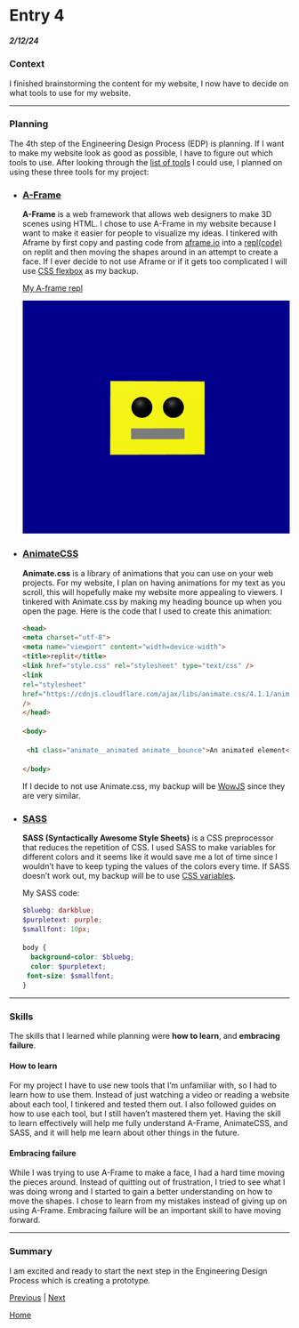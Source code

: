 # Entry 4
##### 2/12/24

### Context
I finished brainstorming the content for my website, I now have to decide on what tools to use for my website.

---

### Planning
The 4th step of the Engineering Design Process (EDP) is planning. If I want to make my website look as good as possible, I have to figure out which tools to use. After looking through the [list of tools](https://docs.google.com/document/d/1rk-z-5FvFE3qHRHJ9q609wqwi3cQ9AKDW4H-CPG3WYA/edit) I could use, I planned on using these three tools for my project:


* ### [A-Frame](https://aframe.io/)
    **A-Frame** is a web framework that allows web designers to make 3D scenes using HTML. I chose to use A-Frame in my website because I want to make it easier for people to visualize my ideas. I tinkered with Aframe by first copy and pasting code from [aframe.io](https://aframe.io/docs/1.5.0/introduction/) into a [repl(code)](https://replit.com/@kosallour/test-aframe) on replit and then moving the shapes around in an attempt to create a face. If I ever decide to not use Aframe or if it gets too complicated I will use [CSS flexbox](https://www.w3schools.com/css/css3_flexbox.asp) as my backup.

    [My A-frame repl](https://1021ffaf-62a1-4a78-816e-7a9967fa92c5-00-3ocmxt0o8r26t.riker.replit.dev/)

    ![Alt text](<Screenshot 2024-02-25 023327.png>)

* ### [AnimateCSS](https://animate.style/)
    **Animate.css** is a library of animations that you can use on your web projects. For my website, I plan on having animations for my text as you scroll, this will hopefully make my website more appealing to viewers. I tinkered with Animate.css by making my heading bounce up when you open the page. Here is the code that I used to create this animation:

    ```html
   <head>
  <meta charset="utf-8">
  <meta name="viewport" content="width=device-width">
  <title>replit</title>
  <link href="style.css" rel="stylesheet" type="text/css" />
  <link
    rel="stylesheet"
    href="https://cdnjs.cloudflare.com/ajax/libs/animate.css/4.1.1/animate.min.css"
  />
    </head>

    <body>

     <h1 class="animate__animated animate__bounce">An animated element</h1>

    </body>
    ```
    If I decide to not use Animate.css, my backup will be [WowJS](https://wowjs.uk/) since they are very similar.


* ### [SASS](https://sass-lang.com/)
    **SASS (Syntactically Awesome Style Sheets)** is a CSS preprocessor that reduces the repetition of CSS. I used SASS to make variables for different colors and it seems like it would save me a lot of time since I wouldn’t have to keep typing the values of the colors every time.  If SASS doesn’t work out, my backup will be to use [CSS variables](https://www.w3schools.com/css/css3_variables.asp).

    My SASS code:
    ```SCSS
    $bluebg: darkblue;
    $purpletext: purple;
    $smallfont: 10px;

    body {
      background-color: $bluebg;
      color: $purpletext;
     font-size: $smallfont;
    }
    ```

---
### Skills
The skills that I learned while planning were **how to learn**, and **embracing failure**.

 #### How to learn
For my project I have to use new tools that I’m unfamiliar with, so I had to learn how to use them. Instead of just watching a video or reading a website about each tool, I tinkered and tested them out. I also followed guides on how to use each tool, but I still haven’t mastered them yet. Having the skill to learn effectively will help me fully understand A-Frame, AnimateCSS, and SASS, and it will help me learn about other things in the future.

 #### Embracing failure

While I was trying to use A-Frame to make a face, I had a hard time moving the pieces around. Instead of quitting out of frustration, I tried to see what I was doing wrong and I started to gain a better understanding on how to move the shapes. I chose to learn from my mistakes instead of giving up on using A-Frame. Embracing failure will be an important skill to have moving forward.

---

### Summary
I am excited and ready to start the next step in the Engineering Design Process which is creating a prototype.

[Previous](entry03.md) | [Next](entry05.md)

[Home](../README.md)
